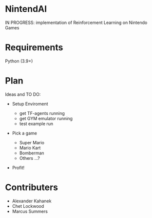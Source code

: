 # NintendAI

IN PROGRESS: implementation of Reinforcement Learning on Nintendo Games
 
# Requirements

Python (3.9+)


# Plan

Ideas and TO DO:

+ Setup Enviroment
  - get TF-agents running
  - get GYM emulator running
  - test example run
+ Pick a game
  - Super Mario
  - Mario Kart
  - Bomberman
  - Others ...?
 
+ Profit!
 
# Contributers

+ Alexander Kahanek
+ Chet Lockwood
+ Marcus Summers

